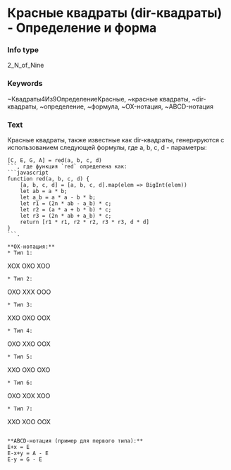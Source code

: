 # Красные квадраты (dir-квадраты) - Определение и форма
### Info type
2_N_of_Nine
### Keywords
~Квадраты4Из9ОпределениеКрасные, ~красные квадраты, ~dir-квадраты, ~определение, ~формула, ~OX-нотация, ~ABCD-нотация
### Text
Красные квадраты, также известные как dir-квадраты, генерируются с использованием следующей формулы, где a, b, c, d - параметры:
```
[C, E, G, A] = red(a, b, c, d)
```, где функция `red` определена как:
```javascript
function red(a, b, c, d) {
    [a, b, c, d] = [a, b, c, d].map(elem => BigInt(elem))
    let ab = a * b;
    let a_b = a * a - b * b;
    let r1 = (2n * ab - a_b) * c;
    let r2 = (a * a + b * b) * c;
    let r3 = (2n * ab + a_b) * c;
    return [r1 * r1, r2 * r2, r3 * r3, d * d]
}
```.

**OX-нотация:**
* Тип 1:
```
XOX
OXO
XOO
```
* Тип 2:
```
OXO
XXX
OOO
```
* Тип 3:
```
XXO
OXO
OOX
```
* Тип 4:
```
OXO
XXO
OOX
```
* Тип 5:
```
XXO
OXO
OXO
```
* Тип 6:
```
OXO
XOX
XOO
```
* Тип 7:
```
XXO
XOO
OOX
```

**ABCD-нотация (пример для первого типа):**
E+x = E
E-x+y = A - E
E-y = G - E
```

